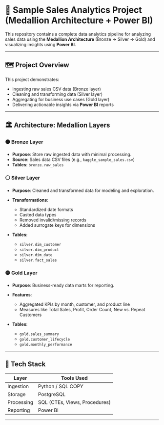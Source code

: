 # 🧊 Sample Sales Analytics Project (Medallion Architecture + Power BI)

This repository contains a complete data analytics pipeline for analyzing sales data using the **Medallion Architecture** (Bronze → Silver → Gold) and visualizing insights using **Power BI**.

---

## 🗺️ Project Overview

This project demonstrates:
- Ingesting raw sales CSV data (Bronze layer)
- Cleaning and transforming data (Silver layer)
- Aggregating for business use cases (Gold layer)
- Delivering actionable insights via **Power BI** reports

---

## 🏛️ Architecture: Medallion Layers

### 🟤 Bronze Layer
- **Purpose**: Store raw ingested data with minimal processing.
- **Source**: Sales data CSV files (e.g., `kaggle_sample_sales.csv`)
- **Tables**: `bronze.raw_sales`

### ⚪ Silver Layer
- **Purpose**: Cleaned and transformed data for modeling and exploration.
- **Transformations**:
  - Standardized date formats
  - Casted data types
  - Removed invalid/missing records
  - Added surrogate keys for dimensions

- **Tables**:
  - `silver.dim_customer`
  - `silver.dim_product`
  - `silver.dim_date`
  - `silver.fact_sales`

### 🟡 Gold Layer
- **Purpose**: Business-ready data marts for reporting.
- **Features**:
  - Aggregated KPIs by month, customer, and product line
  - Measures like Total Sales, Profit, Order Count, New vs. Repeat Customers

- **Tables**:
  - `gold.sales_summary`
  - `gold.customer_lifecycle`
  - `gold.monthly_performance`

---

## 🧱 Tech Stack

| Layer        | Tools Used                        |
|-------------|-----------------------------------|
| Ingestion    | Python / SQL COPY  |
| Storage      | PostgreSQL  |
| Processing   | SQL (CTEs, Views, Procedures)     |
| Reporting    | Power BI                          |

---

